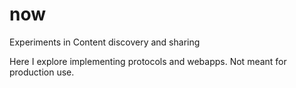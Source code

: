 now
===

Experiments in Content discovery and sharing

Here I explore implementing protocols and webapps.  Not meant for production use.
